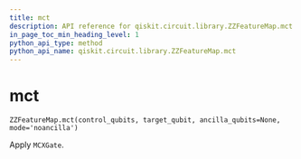 ```yaml
---
title: mct
description: API reference for qiskit.circuit.library.ZZFeatureMap.mct
in_page_toc_min_heading_level: 1
python_api_type: method
python_api_name: qiskit.circuit.library.ZZFeatureMap.mct
---
```


# mct

<span id="qiskit.circuit.library.ZZFeatureMap.mct" />

`ZZFeatureMap.mct(control_qubits, target_qubit, ancilla_qubits=None, mode='noancilla')`

Apply `MCXGate`.

